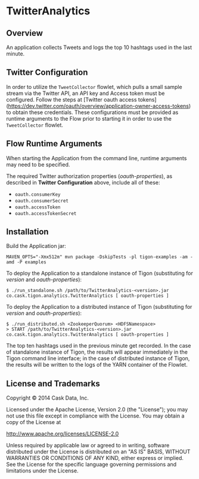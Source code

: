 # TwitterAnalytics


## Overview
An application collects Tweets and logs the top 10 hashtags used in the last minute.


## Twitter Configuration
In order to utilize the ``TweetCollector`` flowlet, which pulls a small sample stream via
the Twitter API, an API key and Access token must be configured. Follow the steps at
[Twitter oauth access tokens]
(https://dev.twitter.com/oauth/overview/application-owner-access-tokens) to obtain
these credentials. These configurations must be provided as runtime arguments to the Flow
prior to starting it in order to use the ``TweetCollector`` flowlet.


## Flow Runtime Arguments
When starting the Application from the command line, runtime arguments may need to be specified.

The required Twitter authorization properties (*oauth-properties*), as described in 
**Twitter Configuration** above, include all of these:

- ```oauth.consumerKey```
- ```oauth.consumerSecret```
- ```oauth.accessToken```
- ```oauth.accessTokenSecret```


## Installation

Build the Application jar:
```
MAVEN_OPTS="-Xmx512m" mvn package -DskipTests -pl tigon-examples -am -amd -P examples
```

To deploy the Application to a standalone instance of Tigon (substituting for *version* and *oauth-properties*):
```
$ ./run_standalone.sh /path/to/TwitterAnalytics-<version>.jar co.cask.tigon.analytics.TwitterAnalytics [ oauth-properties ]
```

To deploy the Application to a distributed instance of Tigon (substituting for *version* and *oauth-properties*):
```
$ ./run_distributed.sh <ZookeeperQuorum> <HDFSNamespace>
> START /path/to/TwitterAnalytics-<version>.jar co.cask.tigon.analytics.TwitterAnalytics [ oauth-properties ]
```

The top ten hashtags used in the previous minute get recorded. In the case of standalone instance of Tigon,
the results will appear immediately in the Tigon command line interface; in the case of distributed instance of Tigon,
the results will be written to the logs of the YARN container of the Flowlet.


## License and Trademarks

Copyright © 2014 Cask Data, Inc.

Licensed under the Apache License, Version 2.0 (the "License"); you may not
use this file except in compliance with the License. You may obtain a copy of
the License at

http://www.apache.org/licenses/LICENSE-2.0

Unless required by applicable law or agreed to in writing, software
distributed under the License is distributed on an "AS IS" BASIS, WITHOUT
WARRANTIES OR CONDITIONS OF ANY KIND, either express or implied. See the
License for the specific language governing permissions and limitations under
the License.
